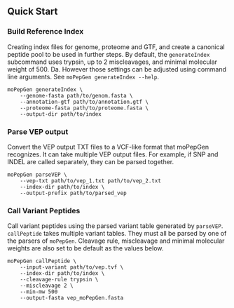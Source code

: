 ## Quick Start

### Build Reference Index

Creating index files for genome, proteome and GTF, and create a canonical peptide pool to be used in further steps. By default, the `generateIndex` subcommand uses trypsin, up to 2 miscleavages, and minimal molecular weight of 500. Da. However those settings can be adjusted using command line arguments. See `moPepGen generateIndex --help`.

```
moPepGen generateIndex \
    --genome-fasta path/to/genom.fasta \
    --annotation-gtf path/to/annotation.gtf \
    --proteome-fasta path/to/proteome.fasta \
    --output-dir path/to/index
```

### Parse VEP output

Convert the VEP output TXT files to a VCF-like format that moPepGen recognizes. It can take multiple VEP output files. For example, if SNP and INDEL are called separately, they can be parsed together.

```
moPepGen parseVEP \
    --vep-txt path/to/vep_1.txt path/to/vep_2.txt
    --index-dir path/to/index \
    --output-prefix path/to/parsed_vep
```

### Call Variant Peptides

Call variant peptides using the parsed variant table generated by `parseVEP`. `callPeptide` takes multiple variant tables. They must all be parsed by one of the parsers of `moPepGen`. Cleavage rule, miscleavage and minimal molecular weights are also set to be default as the values below.

```
moPepGen callPeptide \
    --input-variant path/to/vep.tvf \
    --index-dir path/to/index \
    --cleavage-rule trypsin \
    --miscleavage 2 \
    --min-mw 500
    --output-fasta vep_moPepGen.fasta
```
